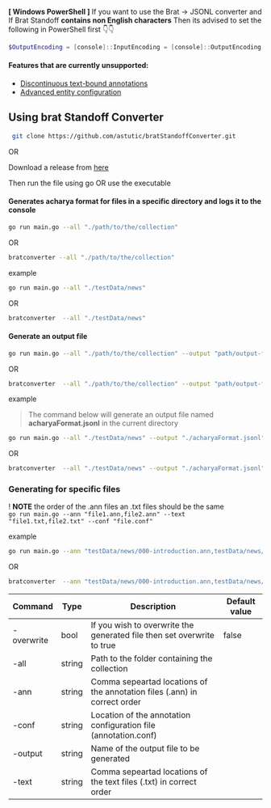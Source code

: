 **[ Windows PowerShell ]** 
If you want to use the Brat → JSONL converter and If Brat Standoff **contains non English characters** Then its advised to set the following in PowerShell first 👇👇
```powershell
$OutputEncoding = [console]::InputEncoding = [console]::OutputEncoding = New-Object System.Text.UTF8Encoding
```
#### Features that are currently unsupported:
-   [Discontinuous text-bound annotations](https://brat.nlplab.org/standoff.html "https://brat.nlplab.org/standoff.html")
-   [Advanced entity configuration](https://brat.nlplab.org/configuration.html#tool-configuration "https://brat.nlplab.org/configuration.html#tool-configuration")

## Using brat Standoff Converter

```bash
 git clone https://github.com/astutic/bratStandoffConverter.git
 ```
OR 

Download a release from [here](https://github.com/astutic/bratStandoffConverter/releases)

Then run the file using go OR use the executable

#### Generates acharya format for files in a specific directory and logs it to the console

```bash
go run main.go --all "./path/to/the/collection"
```
OR
```bash
bratconverter --all "./path/to/the/collection"
```

example  
```bash
go run main.go --all "./testData/news"
```
OR
```bash
bratconverter  --all "./testData/news"
```


#### Generate an output file

```bash
go run main.go --all "./path/to/the/collection" --output "path/output-file-name"
```  
OR
```bash
bratconverter  --all "./path/to/the/collection" --output "path/output-file-name"
```  

example
> The command below will generate an output file named **acharyaFormat.jsonl** in the current directory

```bash
go run main.go --all "./testData/news" --output "./acharyaFormat.jsonl"
```
OR
```bash
bratconverter  --all "./testData/news" --output "./acharyaFormat.jsonl"
```

### Generating for specific files

! **NOTE** the order of the .ann files an .txt files should be the same  
`go run main.go --ann "file1.ann,file2.ann" --text "file1.txt,file2.txt" --conf "file.conf"`

example  
```bash
go run main.go --ann "testData/news/000-introduction.ann,testData/news/040-text_span_annotation.ann" --text "testData/news/000-introduction.txt,testData/news/040-text_span_annotation.txt" --conf "testData/news/annotation.conf"
```
OR
```bash
bratconverter  --ann "testData/news/000-introduction.ann,testData/news/040-text_span_annotation.ann" --text "testData/news/000-introduction.txt,testData/news/040-text_span_annotation.txt" --conf "testData/news/annotation.conf"
```

|Command   | Type  |     Description| Default value  |   
|---|---|---|---|
|-overwrite   | bool  | If you wish to overwrite the generated file then set overwrite to true  |  false |
|-all| string |Path to the folder containing the collection|   |
|-ann| string| Comma sepeartad locations of the annotation files (.ann) in correct order|   |
|-conf| string |Location of the annotation configuration file (annotation.conf)|   |
|-output| string| Name of the output file to be generated|   |
|-text| string| Comma sepeartad locations of the text files (.txt) in correct order|   |

